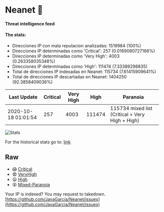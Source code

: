 # Neanet :hocho:
#### Threat intelligence feed
#### The stats:

- Direcciones IP con mala reputacion analizadas: 1519984 (100%)
- Direcciones IP determinadas como 'Critical':  257 (0.0169080727166%)
- Direcciones IP determinadas como 'Very High':  4003 (0.263358035348%)
- Direcciones IP determinadas como 'High':  111474 (7.33389298835)
- Total de direcciones IP indexadas en Neanet:  115734 (7.61415909641%)
- Total de direcciones IP descartadas en Neanet:  1404250 (92.3858409036%)

| Last Update | Critical | Very High | High | Paranoia |
| --- | --- | --- | --- | --- |
| 2020-10-18 01:01:54 | 257 | 4003 | 111474 | 115734 mixed list (Critical + Very High + High)|

![Stats](https://docs.google.com/spreadsheets/d/e/2PACX-1vSnaNMIXVabIpDJjufMlzH7poXnshF3mgd8Is1g9ytUEzVsP5my4Trn8f-xkoLLQ38xpL3HtmUexLo6/pubchart?oid=501124687&format=image)

For the historical stats go to: [link](/stats.csv)
## Raw
- :scream: [Critical](https://raw.githubusercontent.com/JavaGarcia/Neanet/master/blacklists/neanet_critical.txt)
- :fearful: [VeryHigh](https://raw.githubusercontent.com/JavaGarcia/Neanet/master/blacklists/neanet_veryHigh.txtt)
- :frowning: [High](https://raw.githubusercontent.com/JavaGarcia/Neanet/master/blacklists/neanet_high.txt)
- :dizzy_face: [Mixed-Paranoia](https://raw.githubusercontent.com/JavaGarcia/Neanet/master/blacklists/neanet_all.txt)


Your IP is indexed? You may request to takedown. [https://github.com/JavaGarcia/Neanet/issues](https://github.com/JavaGarcia/Neanet/issues)












































































































































































































































































































































































































































































































































































































































































































































































































































































































































































































































































































































































































































































































































































































































































































































